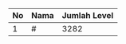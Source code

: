 | No | Nama            | Jumlah Level |
|----|-----------------|--------------|
| 1  | #    |    3282        |
